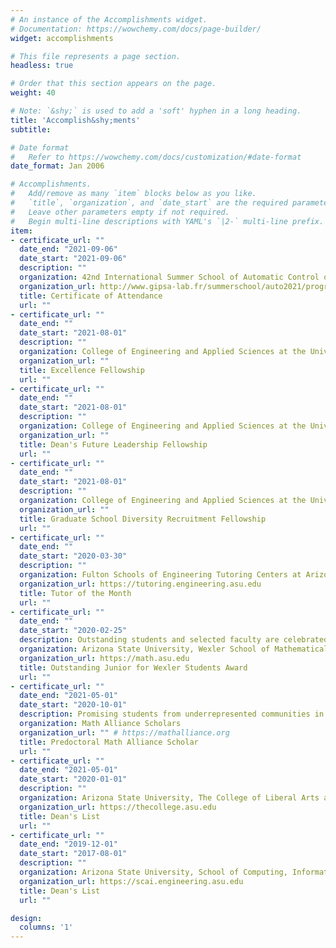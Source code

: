 ```yaml
---
# An instance of the Accomplishments widget.
# Documentation: https://wowchemy.com/docs/page-builder/
widget: accomplishments

# This file represents a page section.
headless: true

# Order that this section appears on the page.
weight: 40

# Note: `&shy;` is used to add a 'soft' hyphen in a long heading.
title: 'Accomplish&shy;ments'
subtitle:

# Date format
#   Refer to https://wowchemy.com/docs/customization/#date-format
date_format: Jan 2006

# Accomplishments.
#   Add/remove as many `item` blocks below as you like.
#   `title`, `organization`, and `date_start` are the required parameters.
#   Leave other parameters empty if not required.
#   Begin multi-line descriptions with YAML's `|2-` multi-line prefix.
item:
- certificate_url: ""
  date_end: "2021-09-06"
  date_start: "2021-09-06"
  description: ""
  organization: 42nd International Summer School of Automatic Control of Grenoble, France
  organization_url: http://www.gipsa-lab.fr/summerschool/auto2021/program.html
  title: Certificate of Attendance
  url: ""
- certificate_url: ""
  date_end: ""
  date_start: "2021-08-01"
  description: ""
  organization: College of Engineering and Applied Sciences at the University of Colorado, Boulder
  organization_url: ""
  title: Excellence Fellowship
  url: ""
- certificate_url: ""
  date_end: ""
  date_start: "2021-08-01"
  description: ""
  organization: College of Engineering and Applied Sciences at the University of Colorado, Boulder
  organization_url: ""
  title: Dean's Future Leadership Fellowship
  url: ""
- certificate_url: ""
  date_end: ""
  date_start: "2021-08-01"
  description: ""
  organization: College of Engineering and Applied Sciences at the University of Colorado, Boulder
  organization_url: ""
  title: Graduate School Diversity Recruitment Fellowship
  url: ""
- certificate_url: ""
  date_end: ""
  date_start: "2020-03-30"
  description: ""
  organization: Fulton Schools of Engineering Tutoring Centers at Arizona State University
  organization_url: https://tutoring.engineering.asu.edu
  title: Tutor of the Month
  url: ""
- certificate_url: ""
  date_end: ""
  date_start: "2020-02-25"
  description: Outstanding students and selected faculty are celebrated for their continued encouragement and participation of the exchange of knowledge and ideas outside the classroom.
  organization: Arizona State University, Wexler School of Mathematical and Statistical Sciences
  organization_url: https://math.asu.edu
  title: Outstanding Junior for Wexler Students Award
  url: ""
- certificate_url: ""
  date_end: "2021-05-01"
  date_start: "2020-10-01"
  description: Promising students from underrepresented communities in the mathematical sciences who aim to pursue mathematical and statistical science graduate programs participate in numerous professional and networking opportunities with highly regarded faculty at participating universities.
  organization: Math Alliance Scholars
  organization_url: "" # https://mathalliance.org
  title: Predoctoral Math Alliance Scholar
  url: ""
- certificate_url: ""
  date_end: "2021-05-01"
  date_start: "2020-01-01"
  description: ""
  organization: Arizona State University, The College of Liberal Arts and Sciences
  organization_url: https://thecollege.asu.edu
  title: Dean's List
  url: ""
- certificate_url: ""
  date_end: "2019-12-01"
  date_start: "2017-08-01"
  description: ""
  organization: Arizona State University, School of Computing, Informatics, and Decision Systems Engineering
  organization_url: https://scai.engineering.asu.edu
  title: Dean's List
  url: ""

design:
  columns: '1'
---
```

